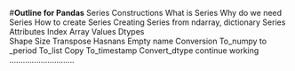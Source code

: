 #**Outline for Pandas** 
Series
	Constructions 
        What is Series 
        Why do we need Series
        How to create Series 
        Creating Series from ndarray, dictionary
	Series Attributes
        Index
        Array
        Values
        Dtypes  
        Shape
        Size
        Transpose
        Hasnans
        Empty
        name
	Conversion
        To_numpy
        to _period
        To_list
        Copy
        To_timestamp
        Convert_dtype
continue working .............................


